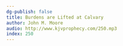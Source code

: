 ```yaml
---
dg-publish: false
title: Burdens are Lifted at Calvary
author: John M. Moore
audio: http://www.kjvprophecy.com/250.mp3
index: 250
---
```


